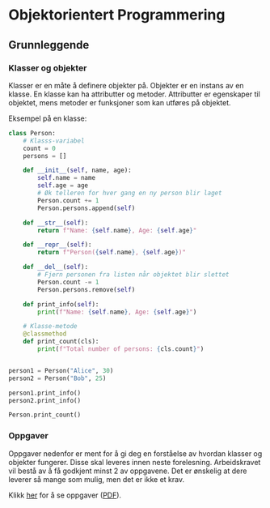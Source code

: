 # Objektorientert Programmering

## Grunnleggende

### Klasser og objekter

Klasser er en måte å definere objekter på. Objekter er en instans av en klasse. En klasse kan ha attributter og metoder. Attributter er egenskaper til objektet, mens metoder er funksjoner som kan utføres på objektet.

Eksempel på en klasse:

```python
class Person:
    # Klasss-variabel
    count = 0
    persons = []

    def __init__(self, name, age):
        self.name = name
        self.age = age
        # Øk telleren for hver gang en ny person blir laget
        Person.count += 1
        Person.persons.append(self)

    def __str__(self):
        return f"Name: {self.name}, Age: {self.age}"

    def __repr__(self):
        return f"Person({self.name}, {self.age})"

    def __del__(self):
        # Fjern personen fra listen når objektet blir slettet
        Person.count -= 1
        Person.persons.remove(self)

    def print_info(self):
        print(f"Name: {self.name}, Age: {self.age}")

    # Klasse-metode
    @classmethod
    def print_count(cls):
        print(f"Total number of persons: {cls.count}")


person1 = Person("Alice", 30)
person2 = Person("Bob", 25)

person1.print_info()
person2.print_info()

Person.print_count()

```

### Oppgaver

Oppgaver nedenfor er ment for å gi deg en forståelse av hvordan klasser og objekter fungerer. Disse skal leveres innen neste forelesning. Arbeidskravet vil bestå av å få godkjent minst 2 av oppgavene. Det er ønskelig at dere leverer så mange som mulig, men det er ikke et krav.

Klikk [her](oppgaver/oppgaver.md) for å se oppgaver ([PDF](oppgaver/oppgaver.pdf)).

